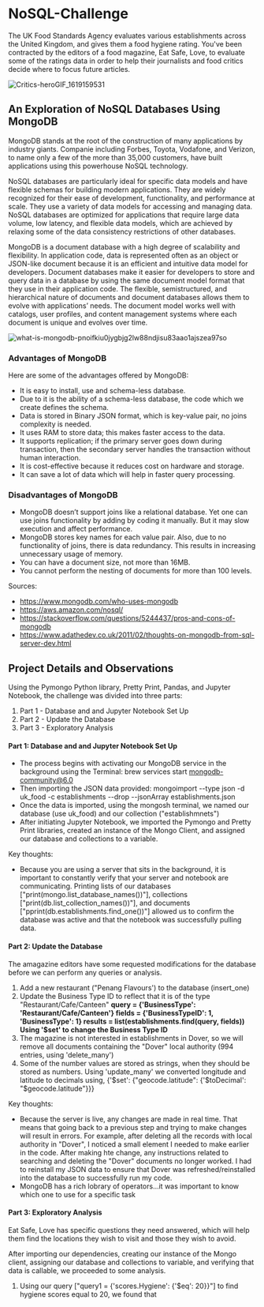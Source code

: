 # NoSQL-Challenge
The UK Food Standards Agency evaluates various establishments across the United Kingdom, and gives them a food hygiene rating. You've been contracted by the editors of a food magazine, Eat Safe, Love, to evaluate some of the ratings data in order to help their journalists and food critics decide where to focus future articles.

![Critics-heroGIF_1619159531](https://user-images.githubusercontent.com/115101031/214083673-5d492180-345c-433b-9feb-aec0638dbdba.gif)

## An Exploration of NoSQL Databases Using MongoDB

MongoDB stands at the root of the construction of many applications by industry giants.  Companie including Forbes, Toyota, Vodafone, and Verizon, to name only a few of the more than 35,000 customers, have built applications using this powerhouse NoSQL technology.

NoSQL databases are particularly ideal for specific data models and have flexible schemas for building modern applications. They are widely recognized for their ease of development, functionality, and performance at scale. They use a variety of data models for accessing and managing data. NoSQL databases are optimized for applications that require large data volume, low latency, and flexible data models, which are achieved by relaxing some of the data consistency restrictions of other databases.

MongoDB is a document database with a high degree of scalability and flexibility.  In application code, data is represented often as an object or JSON-like document because it is an efficient and intuitive data model for developers. Document databases make it easier for developers to store and query data in a database by using the same document model format that they use in their application code. The flexible, semistructured, and hierarchical nature of documents and document databases allows them to evolve with applications’ needs. The document model works well with catalogs, user profiles, and content management systems where each document is unique and evolves over time. 

![what-is-mongodb-pnoifkiu0jygbjg2lw88ndjisu83aao1ajszea97so](https://user-images.githubusercontent.com/115101031/214097830-5b2d634a-cc35-4057-b05d-a151b5163a73.png)

### Advantages of MongoDB
Here are some of the advantages offered by MongoDB:
* It is easy to install, use and schema-less database.
* Due to it is the ability of a schema-less database, the code which we create defines the schema.
* Data is stored in Binary JSON format, which is key-value pair, no joins complexity is needed.
* It uses RAM to store data; this makes faster access to the data.
* It supports replication; if the primary server goes down during transaction, then the secondary server handles the transaction without human interaction.
* It is cost-effective because it reduces cost on hardware and storage.
* It can save a lot of data which will help in faster query processing.

### Disadvantages of MongoDB
* MongoDB doesn’t support joins like a relational database. Yet one can use joins functionality by adding by coding it manually. But it may slow execution and affect performance.
* MongoDB stores key names for each value pair. Also, due to no functionality of joins, there is data redundancy. This results in increasing unnecessary usage of memory.
* You can have a document size, not more than 16MB.
* You cannot perform the nesting of documents for more than 100 levels.


Sources:
* https://www.mongodb.com/who-uses-mongodb
* https://aws.amazon.com/nosql/
* https://stackoverflow.com/questions/5244437/pros-and-cons-of-mongodb
* https://www.adathedev.co.uk/2011/02/thoughts-on-mongodb-from-sql-server-dev.html


## Project Details and Observations
Using the Pymongo Python library, Pretty Print, Pandas, and Jupyter Notebook, the challenge was divided into three parts:
1) Part 1 - Database and and Jupyter Notebook Set Up
2) Part 2 - Update the Database
3) Part 3 - Exploratory Analysis

#### Part 1: Database and and Jupyter Notebook Set Up
* The process begins with activating our MongoDB service in the background using the Terminal: brew services start mongodb-community@6.0
* Then importing the JSON data provided: mongoimport --type json -d uk_food -c establishments --drop --jsonArray establishments.json
* Once the data is imported, using the mongosh terminal, we named our database (use uk_food) and our collection ("establishmnets")
* After initiating Jupyter Notebook, we imported the Pymongo and Pretty Print libraries, created an instance of the Mongo Client, and assigned our database and collections to a variable.

Key thoughts:
* Because you are using a server that sits in the background, it is important to constantly verify that your server and notebook are communicating.  Printing lists of our databases ["print(mongo.list_database_names())"], collections ["print(db.list_collection_names())"], and documents ["pprint(db.establishments.find_one())"] allowed us to confirm the database was active and that the notebook was successfully pulling data.

#### Part 2: Update the Database
The amagazine editors have some requested modifications for the database before we can perform any queries or analysis.
1. Add a new restaurant ("Penang Flavours') to the database (insert_one)
2. Update the Business Type ID to reflect that it is of the type "Restaurant/Cafe/Canteen" 
      **query = {'BusinessType': 'Restaurant/Cafe/Canteen'}
        fields = {'BusinessTypeID': 1, 'BusinessType': 1}
        results = list(establishments.find(query, fields))
        Using '$set' to change the Business Type ID**
4. The magazine is not interested in establishments in Dover, so we will remove all documents containing the "Dover" local authority (994 entries, using 'delete_many')
5. Some of the number values are stored as strings, when they should be stored as numbers.  Using 'update_many' we converted longitude and latitude to decimals using, {'$set': {"geocode.latitude": {'$toDecimal': "$geocode.latitude"}}}

Key thoughts:
* Because the server is live, any changes are made in real time.  That means that going back to a previous step and trying to make changes will result in errors.  For example, after deleting all the records with local authority in "Dover", I noticed a small element I needed to make earlier in the code.  After making hte change, any instructions related to searching and deleting the "Dover" documents no longer worked.  I had to reinstall my JSON data to ensure that Dover was refreshed/reinstalled into the database to successfully run my code.
* MongoDB has a rich lobrary of operators...it was important to know which one to use for a specific task 

#### Part 3: Exploratory Analysis
Eat Safe, Love has specific questions they need answered, which will help them find the locations they wish to visit and those they wish to avoid.

After importing our dependencies, creating our instance of the Mongo client, assigning our database and collections to variable, and verifying that data is callable, we proceeded to some analysis.
1. Using our query ["query1 = {'scores.Hygiene': {'$eq': 20}}"] to find hygiene scores equal to 20, we found that  






